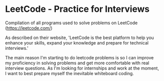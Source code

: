 # LeetCode - Practice for Interviews

Compilation of all programs used to solve problems on LeetCode (https://leetcode.com/)

As described on their website, 'LeetCode is the best platform to help you enhance your skills, expand your knowledge and prepare for technical interviews.'

The main reason I'm starting to do leetcode problems is so I can improve my proficiency in solving problems and get more comfortable with real interview questions. As I'm looking for internships and work at the moment, I want to best prepare myself the inevitable whiteboard coding.

